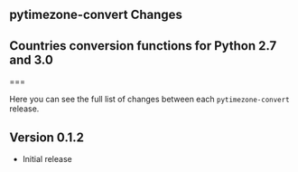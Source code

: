 ## pytimezone-convert Changes
## Countries conversion functions for Python 2.7 and 3.0
===

Here you can see the full list of changes between each `pytimezone-convert` release.

Version 0.1.2
-------------
* Initial release
